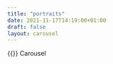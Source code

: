 ```yaml
---
title: "portraits"
date: 2021-11-17T14:19:00+01:00
draft: false
layout: carousel
---
```

{{<brand>}} Carousel